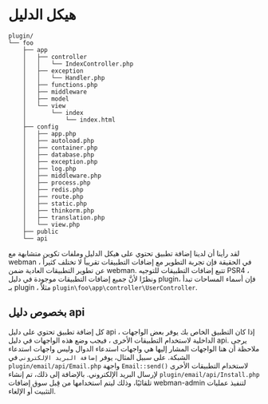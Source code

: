 # هيكل الدليل

```
plugin/
└── foo
    ├── app
    │   ├── controller
    │   │   └── IndexController.php
    │   ├── exception
    │   │   └── Handler.php
    │   ├── functions.php
    │   ├── middleware
    │   ├── model
    │   └── view
    │       └── index
    │           └── index.html
    ├── config
    │   ├── app.php
    │   ├── autoload.php
    │   ├── container.php
    │   ├── database.php
    │   ├── exception.php
    │   ├── log.php
    │   ├── middleware.php
    │   ├── process.php
    │   ├── redis.php
    │   ├── route.php
    │   ├── static.php
    │   ├── thinkorm.php
    │   ├── translation.php
    │   └── view.php
    ├── public
    └── api
```

لقد رأينا أن لدينا إضافة تطبيق تحتوي على هيكل الدليل وملفات تكوين متشابهة مع webman ، في الحقيقة فإن تجربة التطوير مع إضافات التطبيقات تقريباً لا تختلف كثيراً عن تطوير التطبيقات العادية ضمن webman.
تتبع إضافات التطبيقات للتوجيه PSR4 ، ونظرًا لأنَّ جميع إضافات التطبيقات موجودة في دليل plugin، فإن أسماء المساحات تبدأ بـ plugin ، مثلاً `plugin\foo\app\controller\UserController`.

## بخصوص دليل api
كل إضافة تطبيق تحتوي على دليل api ، إذا كان التطبيق الخاص بك يوفر بعض الواجهات الداخلية لاستخدام التطبيقات الأخرى ، فيجب وضع هذه الواجهات في دليل api.
يرجى ملاحظة أن هنا الواجهات المشار إليها هي واجهات استدعاء الدوال وليس واجهات استدعاء الشبكة.
على سبيل المثال، يوفر `إضافة البريد الإلكتروني` في `plugin/email/api/Email.php` واجهة `Email::send()` لاستخدام التطبيقات الأخرى لإرسال البريد الإلكتروني.
بالإضافة إلى ذلك، تم إنشاء `plugin/email/api/Install.php` تلقائيًا، وذلك ليتم استخدامها من قِبل سوق إضافات webman-admin لتنفيذ عمليات التثبيت أو الإلغاء.
